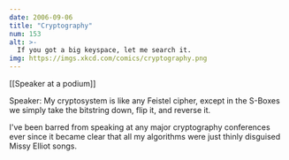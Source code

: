 ```yaml
---
date: 2006-09-06
title: "Cryptography"
num: 153
alt: >-
  If you got a big keyspace, let me search it.
img: https://imgs.xkcd.com/comics/cryptography.png
---
```

[[Speaker at a podium]]

Speaker: My cryptosystem is like any Feistel cipher, except in the S-Boxes we simply take the bitstring down, flip it, and reverse it.

I've been barred from speaking at any major cryptography conferences ever since it became clear that all my algorithms were just thinly disguised Missy Elliot songs.

